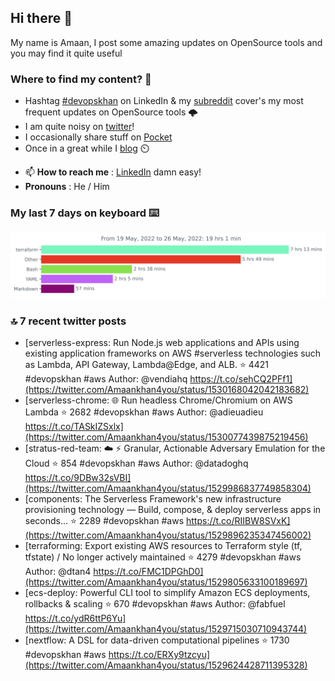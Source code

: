 <!--- [![Hits](https://hits.seeyoufarm.com/api/count/incr/badge.svg?url=https%3A%2F%2Fgithub.com%2Fakhan4u%2Fhit-counter&count_bg=%2379C83D&title_bg=%23555555&icon=&icon_color=%23E7E7E7&title=visits&edge_flat=false)](https://hits.seeyoufarm.com) --->

## Hi there 👋

My name is Amaan, I post some amazing updates on OpenSource tools and you may find it quite useful

### Where to find my content? 🤔

* Hashtag [#devopskhan](https://www.linkedin.com/feed/hashtag/devopskhan/) on LinkedIn & my [subreddit](https://www.reddit.com/r/devopskhan/) cover's my most frequent updates on OpenSource tools 🌩️
* I am quite noisy on [twitter](https://twitter.com/Amaankhan4you)!
* I occasionally share stuff on [Pocket](https://getpocket.com/@ej6g8d1dp2829A16a9Tf5d4T6bAMp3d8791rejDe86yem3bm4e14ex4fT4dluk29)
* Once in a great while I [blog](https://linuxparrot.com/) ⏲️


- 📫 **How to reach me** : [LinkedIn](https://www.linkedin.com/in/amaan-khan-linux-ninja) damn easy!
- **Pronouns** : He / Him

### My last 7 days on keyboard ⌨️

<img src="https://github.com/akhan4u/akhan4u/blob/main/images/stat.svg" alt="Amaan's Wakatime Activity!"/>

### 🔝 7 recent twitter posts
<!-- DEVDOJO:START -->
- [serverless-express: Run Node.js web applications and APIs using existing application frameworks on AWS #serverless technologies such as Lambda, API Gateway, Lambda@Edge, and ALB.
⭐️ 4421
#devopskhan #aws
Author: @vendiahq
https://t.co/sehCQ2PFf1](https://twitter.com/Amaankhan4you/status/1530168042042183682)
- [serverless-chrome: 🌐 Run headless Chrome/Chromium on AWS Lambda
⭐️ 2682
#devopskhan #aws
Author: @adieuadieu
https://t.co/TASkIZSxlx](https://twitter.com/Amaankhan4you/status/1530077439875219456)
- [stratus-red-team: :cloud: :zap: Granular, Actionable Adversary Emulation for the Cloud
⭐️ 854
#devopskhan #aws
Author: @datadoghq
https://t.co/9DBw32sVBI](https://twitter.com/Amaankhan4you/status/1529986837749858304)
- [components: The Serverless Framework&#39;s new infrastructure provisioning technology — Build, compose, &amp; deploy serverless apps in seconds...
⭐️ 2289
#devopskhan #aws
https://t.co/RIIBW8SVxK](https://twitter.com/Amaankhan4you/status/1529896235347456002)
- [terraforming: Export existing AWS resources to Terraform style &lpar;tf, tfstate&rpar; / No longer actively maintained
⭐️ 4279
#devopskhan #aws
Author: @dtan4
https://t.co/FMC1DPGhD0](https://twitter.com/Amaankhan4you/status/1529805633100189697)
- [ecs-deploy: Powerful CLI tool to simplify Amazon ECS deployments, rollbacks &amp; scaling
⭐️ 670
#devopskhan #aws
Author: @fabfuel
https://t.co/ydR6ttP6Yu](https://twitter.com/Amaankhan4you/status/1529715030710943744)
- [nextflow: A DSL for data-driven computational pipelines
⭐️ 1730
#devopskhan #aws
https://t.co/ERXy9tzcyu](https://twitter.com/Amaankhan4you/status/1529624428711395328)
<!-- DEVDOJO:END -->

<!-- ![Amaan's GitHub stats](https://github-readme-stats.vercel.app/api?username=akhan4u&count_private=true&show_icons=true&hide=contribs) -->
